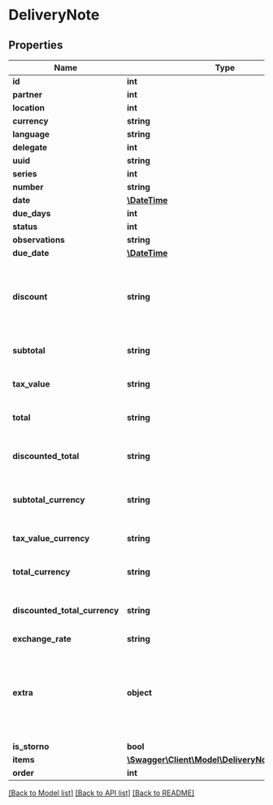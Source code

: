 # DeliveryNote

## Properties
Name | Type | Description | Notes
------------ | ------------- | ------------- | -------------
**id** | **int** |  | [optional] 
**partner** | **int** |  | 
**location** | **int** |  | [optional] 
**currency** | **string** |  | 
**language** | **string** |  | 
**delegate** | **int** |  | [optional] 
**uuid** | **string** |  | [optional] 
**series** | **int** |  | [optional] 
**number** | **string** |  | [optional] 
**date** | [**\DateTime**](\DateTime.md) |  | 
**due_days** | **int** |  | [optional] 
**status** | **int** |  | [optional] 
**observations** | **string** |  | [optional] 
**due_date** | [**\DateTime**](\DateTime.md) |  | [optional] 
**discount** | **string** | Procentaj default, dacă este completat rescrie discountul articolelor | [optional] 
**subtotal** | **string** | Subtotal RON redus/întreg | [optional] 
**tax_value** | **string** | TVA RON redus/întreg | [optional] 
**total** | **string** | Total RON redus/întreg | [optional] 
**discounted_total** | **string** | Suma valorilor reduse din articole | [optional] 
**subtotal_currency** | **string** | Subtotal valută redus/întreg | [optional] 
**tax_value_currency** | **string** | TVA valută redus/întreg | [optional] 
**total_currency** | **string** | Total valută redus/întreg | [optional] 
**discounted_total_currency** | **string** | Suma valorilor reduse din articole | [optional] 
**exchange_rate** | **string** |  | [optional] 
**extra** | **object** | Acest field este pentru a se stoca idul și tipul facturii la generarea din invoice_1 în invoice_2. | [optional] 
**is_storno** | **bool** |  | [optional] 
**items** | [**\Swagger\Client\Model\DeliveryNoteItemModel[]**](DeliveryNoteItemModel.md) |  | 
**order** | **int** |  | [optional] 

[[Back to Model list]](../README.md#documentation-for-models) [[Back to API list]](../README.md#documentation-for-api-endpoints) [[Back to README]](../README.md)


